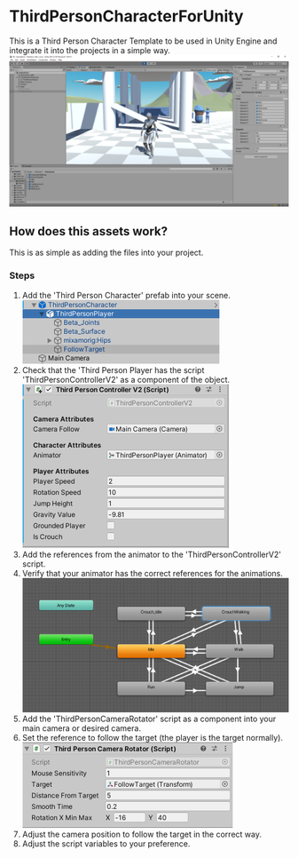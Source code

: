 # ThirdPersonCharacterForUnity
This is a Third Person Character Template to be used in Unity Engine and integrate it into the projects in a simple way.
![Third Person Character Demo](/ThirdPersonCharacter.png)
## How does this assets work?
This is as simple as adding the files into your project.

### Steps
1) Add the 'Third Person Character' prefab into your scene.
   ![Third Person Character Prefab](/ThirdPersonCharacterPrefab.png)
2) Check that the 'Third Person Player has the script 'ThirdPersonControllerV2' as a component of the object.
   ![Third Person Character Script](/ThirdPersonPlayerScript.png)
3) Add the references from the animator to the 'ThirdPersonControllerV2' script.
4) Verify that your animator has the correct references for the animations.
   ![Third Person Character Script](/ThirdPersonPlayerAnimator.png)
5) Add the 'ThirdPersonCameraRotator' script as a component into your main camera or desired camera.
6) Set the reference to follow the target (the player is the target normally).
   ![Third Person Character Script](/ThirdPersonCameraScript.png)
7) Adjust the camera position to follow the target in the correct way.
8) Adjust the script variables to your preference.